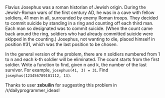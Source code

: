 Flavius Josephus was a roman historian of Jewish origin. During the Jewish-Roman wars of the first century AD, he was in a cave with fellow soldiers, 41 men in all, surrounded by enemy Roman troops. They decided to commit suicide by standing in a ring and counting off each third man. Each man so designated was to commit suicide. (When the count came back around the ring, soldiers who had already committed suicide were skipped in the counting.) Josephus, not wanting to die, placed himself in position #31, which was the last position to be chosen.

In the general version of the problem, there are n soldiers numbered from 1 to n and each k-th soldier will be eliminated. The count starts from the first soldier. Write a function to find, given n and k, the number of the last survivor. For example, `josephus(41, 3) = 31`. Find `josephus(123456789101112, 13)`.

Thanks to user __zebuilin__ for suggesting this problem in /r/dailyprogrammer_ideas!